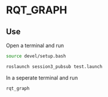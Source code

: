 # RQT_GRAPH


## Use

Open a terminal and run
```sh
source devel/setup.bash
```
```sh
roslaunch session3_pubsub test.launch
```

In a seperate terminal and run
```sh
rqt_graph
```